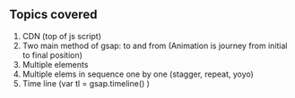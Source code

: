 ## Topics covered

1. CDN (top of js script)
2. Two main method of gsap: to and from (Animation is journey from initial to final position)
3. Multiple elements
4. Multiple elems in sequence one by one (stagger, repeat, yoyo)
5. Time line (var tl = gsap.timeline() )
